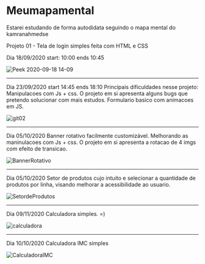# Meumapamental
Estarei estudando de forma autodidata seguindo o mapa mental do kamranahmedse


Projeto 01 - Tela de login simples feita com HTML e CSS

Dia 18/09/2020
start: 10:00  ends 10:45

![Peek 2020-09-18 14-09](https://user-images.githubusercontent.com/67908082/93625606-9eb23800-f9b8-11ea-82fc-fd98a6a4ea6c.gif)

--------------------------------------------------------------------------------------------------------------------------------------------------------------------

Dia 23/09/2020
start 14:45 ends 18:10
Principais dificuldades nesse projeto: Manipulacoes com Js + css.
O projeto em si apresenta alguns bugs que pretendo solucionar com mais estudos.
Formulario basico com animacoes em JS.

![git02](https://user-images.githubusercontent.com/67908082/94070863-4ec4de00-fdc9-11ea-98c4-136673ad640c.gif)

--------------------------------------------------------------------------------------------------------------------------------------------------------------------
Dia 05/10/2020
Banner rotativo facilmente customizável.
Melhorando as maninulacoes com Js + css.
O projeto em si apresenta a rotacao de 4 imgs com efeito de transicao.

![BannerRotativo](https://user-images.githubusercontent.com/67908082/95097025-607c7e80-0703-11eb-8d19-c20d2ecc2abf.gif)

------------------------------------------------------------------------------------------------------------------------------------------------------------------
Dia 05/10/2020
Setor de produtos cujo intuito e selecionar a quantidade de produtos por linha, visando melhorar a acessibilidade ao usuario.

![SetordeProdutos](https://user-images.githubusercontent.com/67908082/95129651-b10ad080-0731-11eb-91b3-af766b944141.gif)


------------------------------------------------------------------------------------------------------------------------------------------------------------------

Dia 09/11/2020
Calculadora simples. =)

![calculadora](https://user-images.githubusercontent.com/67908082/98548643-8a800e00-2278-11eb-9b02-0484604692e5.gif)



------------------------------------------------------------------------------------------------------------------------------------------------------------------

Dia 10/10/2020
Calculadora IMC simples

![CalculadoraIMC](https://user-images.githubusercontent.com/67908082/98668354-84e4ff80-232e-11eb-8011-958f5edda274.gif)





